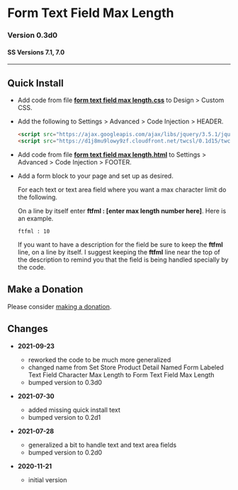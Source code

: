# Form Text Field Max Length

### Version 0.3d0

#### SS Versions 7.1, 7.0

---

## Quick Install

* Add code from file
**[form text field max length.css](form%20text%20field%20max%20length.css#L1)**
to Design > Custom CSS.

* Add the following to Settings > Advanced > Code Injection > HEADER.

  ```html
  <script src="https://ajax.googleapis.com/ajax/libs/jquery/3.5.1/jquery.min.js"></script>
  <script src="https://d1j8mu9lowy9zf.cloudfront.net/twcsl/0.1d15/twcsl.js"></script>
  ```
  
* Add code from file
**[form text field max length.html](form%20text%20field%20max%20length.html#L1)**
to Settings > Advanced > Code Injection > FOOTER.

* Add a form block to your page and set up as desired.

  For each text or text area field where you want a max character limit do the
  following.
  
  On a line by itself enter **ftfml : [enter max length number here]**. Here is
  an example.
  
  ```
  ftfml : 10
  ```
  
  If you want to have a description for the field be sure to keep the **ftfml**
  line, on a line by itself. I suggest keeping the **ftfml** line near the top of
  the description to remind you that the field is being handled specially by the
  code.

## Make a Donation

Please consider
[making a donation](https://github.com/tomsWebConsulting/twcsl#make-a-donation).

## Changes

* **2021-09-23**

  * reworked the code to be much more generalized
  * changed name from Set Store Product Detail Named Form Labeled Text Field
    Character Max Length to Form Text Field Max Length
  * bumped version to 0.3d0
  
* **2021-07-30**

  * added missing quick install text
  * bumped version to 0.2d1
  
* **2021-07-28**

  * generalized a bit to handle text and text area fields
  * bumped version to 0.2d0
  
* **2020-11-21**

  * initial version
